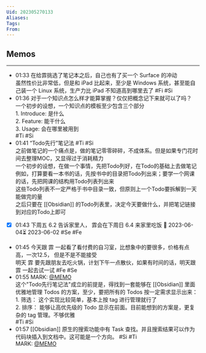 ```yaml
---
Uid: 202305270133
Aliases: 
Tags: 
From: 
---
```


## Memos
---

- 01:33 在给霏挑选了笔记本之后，自己也有了买一个 Surface 的冲动<br>虽然性价比非常低，但是和 iPad 比起来，至少是 Windows 系统，甚至能自己装一个 Linux 系统，生产力比 iPad 不知道高到哪里去了 #Fi #Si
- 01:36 对于一个知识点怎么样才能算掌握？仅仅把概念记下来就可以了吗？<br>一个初步的设想，一个知识点的模板至少包含三个部分<br>1. Introduce: 是什么<br>2. Feature: 能干什么<br>3. Usage: 会在哪里被用到<br> #Ti #Si
- 01:41 “Todo先行”笔记法 #Ti #Si<br>之前做笔记的一个痛点是，做的笔记零零碎碎，不成体系。但是如果专门花时间去整理MOC，又显得过于消耗精力<br>一个初步的设想，在做一个事情，先把Todo列好，在Todo的基础上去做笔记<br>例如，打算要看一本书的话，先按书中的目录把Todo列出来；要学一个网课的话，先把网课的结构用Todo列表列出来<br>这些Todo列表不一定严格于书中目录一致，但原则上一个Todo要拆解到一天能做完的量<br>之后只要在 [[Obsidian]] 的Todo列表里，决定今天要做什么，并把笔记链接到对应的Todo上即可 
- [x] 01:43 下周五 6.2 告诉家里人， 霏会在下周日 6.4 来家里吃饭 📅 2023-06-04⏳ 2023-06-02 #Se #Fe
- 01:45 今天跟 霏 一起看了看付费的自习室，比想象中的要很多，价格有点高，一次12.5， 但是不是不能接受<br>明天 霏 要先跟朋友去吃火锅，计划下午一点散伙，如果有时间的话，明天跟 霏 一起去试一试 #Fe #Se
- 01:55 MARK: [@MEMO](2023052701410012)<br>这个"Todo先行笔记法"成立的前提是，得找到一套能够在 [[Obsidian]] 里面优雅地管理 Todos 的方案，至少，要把所有的 Todos 按一定需求显示出来：<br>1. 筛选： 这个实现比较简单，基本上按 tag 进行管理就行了<br>2. 排序： 能够让高优先级的 Todo 显示在前面。目前能想到的方案是，更复杂的 tag 管理。不够优雅<br> #Ti #Si
- 01:57 [[Obsidian]] 原生的搜索功能中有 Task 查找。并且搜索结果可以作为代码块插入到文档中。这可能是一个方向。 #Si #Ti<br>MARK: [@MEMO](2023052701550015)